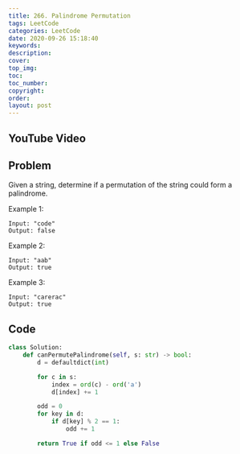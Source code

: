 ```yaml
---
title: 266. Palindrome Permutation
tags: LeetCode
categories: LeetCode
date: 2020-09-26 15:18:40
keywords:
description:
cover:
top_img:
toc:
toc_number:
copyright:
order:
layout: post
---
```


## YouTube Video

## Problem

Given a string, determine if a permutation of the string could form a palindrome.

Example 1:

```
Input: "code"
Output: false
```

Example 2:

```
Input: "aab"
Output: true
```

Example 3:

```
Input: "carerac"
Output: true
```

## Code

```python
class Solution:
    def canPermutePalindrome(self, s: str) -> bool:
        d = defaultdict(int)

        for c in s:
            index = ord(c) - ord('a')
            d[index] += 1

        odd = 0
        for key in d:
            if d[key] % 2 == 1:
                odd += 1

        return True if odd <= 1 else False
```
